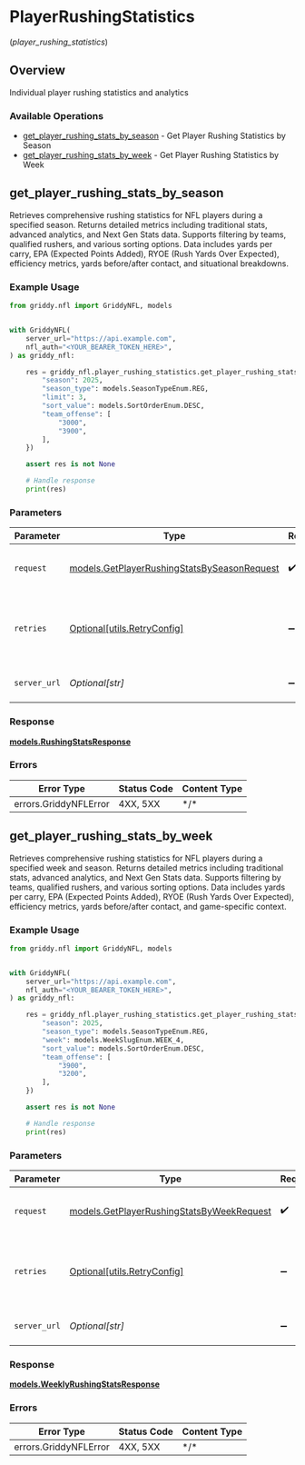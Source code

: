 # PlayerRushingStatistics
(*player_rushing_statistics*)

## Overview

Individual player rushing statistics and analytics

### Available Operations

* [get_player_rushing_stats_by_season](#get_player_rushing_stats_by_season) - Get Player Rushing Statistics by Season
* [get_player_rushing_stats_by_week](#get_player_rushing_stats_by_week) - Get Player Rushing Statistics by Week

## get_player_rushing_stats_by_season

Retrieves comprehensive rushing statistics for NFL players during a specified season.
Returns detailed metrics including traditional stats, advanced analytics, and Next Gen Stats
data. Supports filtering by teams, qualified rushers, and various sorting options.
Data includes yards per carry, EPA (Expected Points Added), RYOE (Rush Yards Over Expected),
efficiency metrics, yards before/after contact, and situational breakdowns.


### Example Usage

<!-- UsageSnippet language="python" operationID="getPlayerRushingStatsBySeason" method="get" path="/api/secured/stats/players-offense/rushing/season" -->
```python
from griddy.nfl import GriddyNFL, models


with GriddyNFL(
    server_url="https://api.example.com",
    nfl_auth="<YOUR_BEARER_TOKEN_HERE>",
) as griddy_nfl:

    res = griddy_nfl.player_rushing_statistics.get_player_rushing_stats_by_season(request={
        "season": 2025,
        "season_type": models.SeasonTypeEnum.REG,
        "limit": 3,
        "sort_value": models.SortOrderEnum.DESC,
        "team_offense": [
            "3000",
            "3900",
        ],
    })

    assert res is not None

    # Handle response
    print(res)

```

### Parameters

| Parameter                                                                                           | Type                                                                                                | Required                                                                                            | Description                                                                                         |
| --------------------------------------------------------------------------------------------------- | --------------------------------------------------------------------------------------------------- | --------------------------------------------------------------------------------------------------- | --------------------------------------------------------------------------------------------------- |
| `request`                                                                                           | [models.GetPlayerRushingStatsBySeasonRequest](../../models/getplayerrushingstatsbyseasonrequest.md) | :heavy_check_mark:                                                                                  | The request object to use for the request.                                                          |
| `retries`                                                                                           | [Optional[utils.RetryConfig]](../../models/utils/retryconfig.md)                                    | :heavy_minus_sign:                                                                                  | Configuration to override the default retry behavior of the client.                                 |
| `server_url`                                                                                        | *Optional[str]*                                                                                     | :heavy_minus_sign:                                                                                  | An optional server URL to use.                                                                      |

### Response

**[models.RushingStatsResponse](../../models/rushingstatsresponse.md)**

### Errors

| Error Type            | Status Code           | Content Type          |
| --------------------- | --------------------- | --------------------- |
| errors.GriddyNFLError | 4XX, 5XX              | \*/\*                 |

## get_player_rushing_stats_by_week

Retrieves comprehensive rushing statistics for NFL players during a specified week and season.
Returns detailed metrics including traditional stats, advanced analytics, and Next Gen Stats
data. Supports filtering by teams, qualified rushers, and various sorting options.
Data includes yards per carry, EPA (Expected Points Added), RYOE (Rush Yards Over Expected),
efficiency metrics, yards before/after contact, and game-specific context.


### Example Usage

<!-- UsageSnippet language="python" operationID="getPlayerRushingStatsByWeek" method="get" path="/api/secured/stats/players-offense/rushing/week" -->
```python
from griddy.nfl import GriddyNFL, models


with GriddyNFL(
    server_url="https://api.example.com",
    nfl_auth="<YOUR_BEARER_TOKEN_HERE>",
) as griddy_nfl:

    res = griddy_nfl.player_rushing_statistics.get_player_rushing_stats_by_week(request={
        "season": 2025,
        "season_type": models.SeasonTypeEnum.REG,
        "week": models.WeekSlugEnum.WEEK_4,
        "sort_value": models.SortOrderEnum.DESC,
        "team_offense": [
            "3900",
            "3200",
        ],
    })

    assert res is not None

    # Handle response
    print(res)

```

### Parameters

| Parameter                                                                                       | Type                                                                                            | Required                                                                                        | Description                                                                                     |
| ----------------------------------------------------------------------------------------------- | ----------------------------------------------------------------------------------------------- | ----------------------------------------------------------------------------------------------- | ----------------------------------------------------------------------------------------------- |
| `request`                                                                                       | [models.GetPlayerRushingStatsByWeekRequest](../../models/getplayerrushingstatsbyweekrequest.md) | :heavy_check_mark:                                                                              | The request object to use for the request.                                                      |
| `retries`                                                                                       | [Optional[utils.RetryConfig]](../../models/utils/retryconfig.md)                                | :heavy_minus_sign:                                                                              | Configuration to override the default retry behavior of the client.                             |
| `server_url`                                                                                    | *Optional[str]*                                                                                 | :heavy_minus_sign:                                                                              | An optional server URL to use.                                                                  |

### Response

**[models.WeeklyRushingStatsResponse](../../models/weeklyrushingstatsresponse.md)**

### Errors

| Error Type            | Status Code           | Content Type          |
| --------------------- | --------------------- | --------------------- |
| errors.GriddyNFLError | 4XX, 5XX              | \*/\*                 |